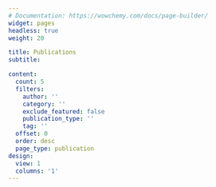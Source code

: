 ```yaml
---
# Documentation: https://wowchemy.com/docs/page-builder/
widget: pages
headless: true
weight: 20

title: Publications
subtitle:

content:
  count: 5
  filters:
    author: ''
    category: ''
    exclude_featured: false
    publication_type: ''
    tag: ''
  offset: 0
  order: desc
  page_type: publication
design:
  view: 1
  columns: '1'
--- 
```

